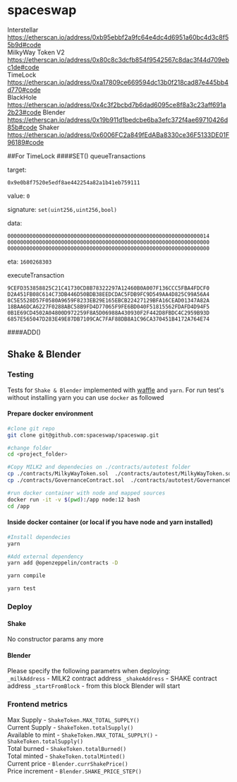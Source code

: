 # spaceswap

Interstellar   https://etherscan.io/address/0xb95ebbf2a9fc64e4dc4d6951a60bc4d3c8f55b9d#code		
MilkyWay Token V2 https://etherscan.io/address/0x80c8c3dcfb854f9542567c8dac3f44d709ebc1de#code		 
TimeLock       https://etherscan.io/address/0xa17809ce669594dc13b0f218cad87e445bb4d770#code		
BlackHole https://etherscan.io/address/0x4c3f2bcbd7b6dad6095ce8f8a3c23aff691a2b23#code
Blender https://etherscan.io/address/0x19b911d1bedcbe6ba3efc372f4ae69710426d85b#code
Shaker https://etherscan.io/address/0x6006FC2a849fEdABa8330ce36F5133DE01F96189#code

##For TimeLock
####SET()
queueTransactions

target:

```0x9e0b8f7520e5edf8ae442254a82a1b41eb759111```

value:
```0```

signature:
```set(uint256,uint256,bool)```

data:
```0x
0000000000000000000000000000000000000000000000000000000000000014
0000000000000000000000000000000000000000000000000000000000000000
0000000000000000000000000000000000000000000000000000000000000000
```

eta:
```1600268303```


executeTransaction
```
9CEFD353858825C21C41730CD8B78322297A12460B0A007F136CCC5FBA4FDCF0
D2A451FB08C614C73DB446D50BDB38EEDCDAC5FDB9FC9D549AA4D825C99A56A4
8C5E5528D57F0580A9659F8233EB29E165EBCB22427129BFA16CEAD01347A82A
18BAA6DCA6227F0288ABC58B9FD4D77065F9FE6BD040F51815562FDAFD4D94F5
0B1E69CD4502A04800D972259F8A5D06988A430930F2F442D8FBDC4C2959B93D
6857E565047D283E49E87DB7109CAC7FAF88DB8A1C96CA370451B4172A764E74
```
####ADD()

## Shake & Blender
### Testing
Tests for `Shake & Blender`  implemented with [waffle](https://ethereum-waffle.readthedocs.io/) 
and `yarn`. For run test's without installing yarn you can use `docker` as followed

#### Prepare docker environment
```bash
#clone git repo
git clone git@github.com:spaceswap/spaceswap.git

#change folder
cd <project_folder>

#Copy MILK2 and dependecies on ./contracts/autotest folder
cp ./contracts/MilkyWayToken.sol  ./contracts/autotest/MilkyWayToken.sol 
cp ./contracts/GovernanceContract.sol  ./contracts/autotest/GovernanceContract.sol

#run docker container with node and mapped sources
docker run -it -v $(pwd):/app node:12 bash
cd /app
```

#### Inside docker container (or local if you have node and yarn installed)
```bash 
#Install dependecies
yarn

#Add external dependency
yarn add @openzeppelin/contracts -D

yarn compile

yarn test
```

### Deploy
#### Shake 
No constructor params any more  

#### Blender  
Please specify the following parametrs when deploying:  
`_milkAddress` -  MILK2 contract address
`_shakeAddress` - SHAKE contract address 
`_startFromBlock` - from this block Blender will start

### Frontend metrics
Max Supply  - `ShakeToken.MAX_TOTAL_SUPPLY()`  
Current Supply - `ShakeToken.totalSupply()`  
Available to mint  - `ShakeToken.MAX_TOTAL_SUPPLY()` - `ShakeToken.totalSupply()`  
Total burned - `ShakeToken.totalBurned()`  
Total minted - `ShakeToken.totalMinted()`  
Current price - `Blender.currShakePrice()`  
Price increment - `Blender.SHAKE_PRICE_STEP()`  



